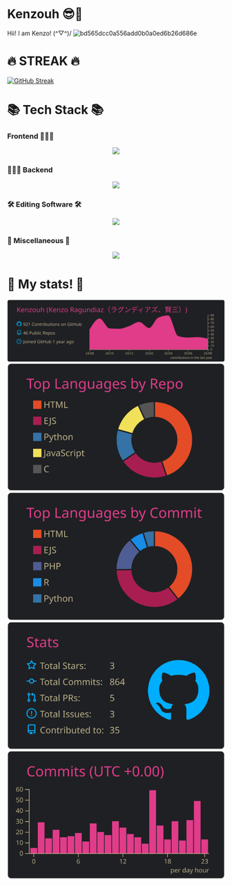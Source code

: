 # Kenzouh 😎🌸

Hii! I am Kenzo! (^▽^)/
![bd565dcc0a556add0b0a0ed6b26d686e](https://github.com/user-attachments/assets/6865f995-10b0-4cca-a114-028c631498de)

# 🔥 STREAK 🔥
[![GitHub Streak](https://github-readme-streak-stats-mu-drab.vercel.app?user=Kenzouh&theme=monokai-metallian)](https://git.io/streak-stats)

# 📚 Tech Stack 📚

### Frontend 👨🏻‍💻

<p align="center">
  <a href="https://skillicons.dev">
    <img src="https://skillicons.dev/icons?i=html,css,js,tailwind,react,npm" />
  </a>
</p>

### 🕵🏻‍♂️ Backend

<p align="center">
  <a href="https://skillicons.dev">
    <img src="https://skillicons.dev/icons?i=cs,nodejs,express,php,mysql,mongodb,py" />
  </a>
</p>

### 🛠️ Editing Software 🛠️

<p align="center">
  <a href="https://skillicons.dev">
    <img src="https://skillicons.dev/icons?i=ps,pr" />
  </a>
</p>

### 🔮 Miscellaneous 🔮

<p align="center">
  <a href="https://skillicons.dev">
    <img src="https://skillicons.dev/icons?i=vscode,git,github,figma,powershell,bash,md,replit,latex,r,azure" />
  </a>
</p>

# 🤩 My stats! 🤩
[![](https://raw.githubusercontent.com/Kenzouh/Kenzouh/master/profile-summary-card-output/bear/0-profile-details.svg)](https://github.com/vn7n24fzkq/github-profile-summary-cards)
[![](https://raw.githubusercontent.com/Kenzouh/Kenzouh/master/profile-summary-card-output/bear/1-repos-per-language.svg)](https://github.com/vn7n24fzkq/github-profile-summary-cards) [![](https://raw.githubusercontent.com/Kenzouh/Kenzouh/master/profile-summary-card-output/bear/2-most-commit-language.svg)](https://github.com/vn7n24fzkq/github-profile-summary-cards)
[![](https://raw.githubusercontent.com/Kenzouh/Kenzouh/master/profile-summary-card-output/bear/3-stats.svg)](https://github.com/vn7n24fzkq/github-profile-summary-cards) [![](https://raw.githubusercontent.com/Kenzouh/Kenzouh/master/profile-summary-card-output/bear/4-productive-time.svg)](https://github.com/vn7n24fzkq/github-profile-summary-cards)
